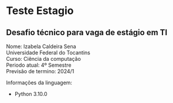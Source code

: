 # Teste Estagio
## Desafio técnico para vaga de estágio em TI

Nome: Izabela Caldeira Sena  
Universidade Federal do Tocantins  
Curso: Ciência da computação  
Periodo atual: 4º Semestre  
Previsão de termino: 2024/1  

Informações da linguagem:  
+ Python 3.10.0 